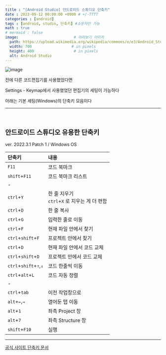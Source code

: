 ```yaml
---
title : "[Android Studio] 안드로이드 스튜디오 단축키"
date : 2023-09-12 00:00:00 +0900 # +/-TTTT
categories : [android]
tags : [android, studio, 단축키] #소문자만 가능
math : true
# mermaid : false
image:                         # 미리보기 이미지
  path: https://upload.wikimedia.org/wikipedia/commons/e/e3/Android_Studio_Icon_%282014-2019%29.svg
  width: 700                  # in pixels
  height: 400                  # in pixels
  alt: Android Studio
---
```


![image](https://github.com/trulyeven/trulyeven.github.io/assets/113951017/84887b06-c266-44d2-bd33-1f76c435d56c)


전에 다른 코드편집기를 사용했었다면

Settings - Keymap에서 사용했었던 편집기의 세팅이 가능하다

아래는 기본 세팅(Windows)의 단축키 모음이다

---

<br>


## 안드로이드 스튜디오 유용한 단축키

ver. 2022.3.1 Patch 1 / Windows OS

| 단축키 | 내용 |
|:-------|:-----|
| `F11` | 코드 북마크 |
| `shift`+`F11` | 코드 북마크 리스트 |
|-| |
| `ctrl`+`Y` | 한 줄 지우기 <br> `ctrl`+`X` 로 지우는 게 더 편함|
| `ctrl`+`D` | 한 줄 복사 |
| `ctrl`+`G` | 입력한 줄로 이동 |
| `ctrl`+`F` | 현재 파일 안에서 찾기 |
| `ctrl`+`shift`+`F` | 프로젝트 안에서 찾기 |
| `ctrl`+`D` | 현재 파일 안에서 코드 교체 |
| `ctrl`+`shift`+`D` | 프로젝트 안에서 코드 교체 |
| `ctrl`+`shift`+`↑`,`↓` | 코드 한줄씩 이동 |
| `ctrl`+`alt`+`L` | 코드 자동 정렬 |
|-| |
| `ctrl`+`tab` | 이전 작업창으로 |
| `alt`+`←`,`→` | 열어둔 탭 이동 |
| `alt`+`1` | 좌측 Project 창 |
| `alt`+`7` | 좌측 Structure 창 |
| `shift`+`F10` | 실행 |

---

[공식 사이트 단축키 문서](https://developer.android.com/studio/intro/keyboard-shortcuts?hl=ko)

